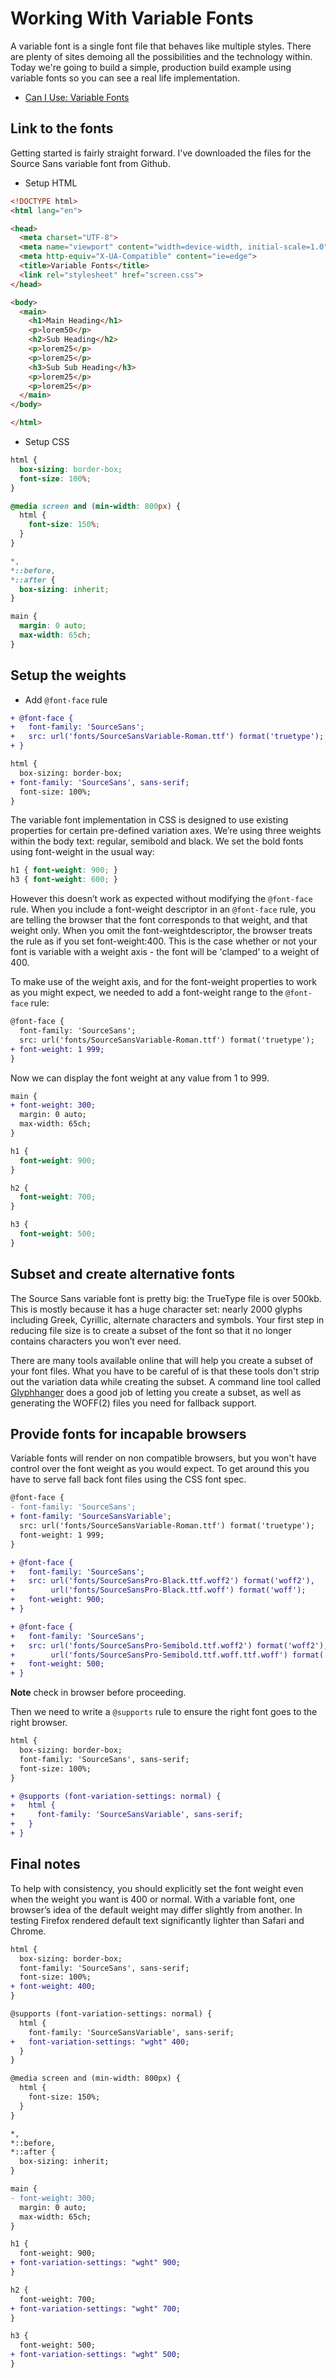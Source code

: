 # Working With Variable Fonts

A variable font is a single font file that behaves like multiple styles. There are plenty of sites demoing all the possibilities and the technology within. Today we're going to build a simple, production build example using variable fonts so you can see a real life implementation.

- [Can I Use: Variable Fonts](https://caniuse.com/#search=variable%20fonts)

## Link to the fonts

Getting started is fairly straight forward. I've downloaded the files for the Source Sans variable font from Github.

- Setup HTML

```html
<!DOCTYPE html>
<html lang="en">

<head>
  <meta charset="UTF-8">
  <meta name="viewport" content="width=device-width, initial-scale=1.0">
  <meta http-equiv="X-UA-Compatible" content="ie=edge">
  <title>Variable Fonts</title>
  <link rel="stylesheet" href="screen.css">
</head>

<body>
  <main>
    <h1>Main Heading</h1>
    <p>lorem50</p>
    <h2>Sub Heading</h2>
    <p>lorem25</p>
    <p>lorem25</p>
    <h3>Sub Sub Heading</h3>
    <p>lorem25</p>
    <p>lorem25</p>
  </main>
</body>

</html>
```

- Setup CSS

```css
html {
  box-sizing: border-box;
  font-size: 100%;
}

@media screen and (min-width: 800px) {
  html {
    font-size: 150%;
  }
}

*,
*::before,
*::after {
  box-sizing: inherit;
}

main {
  margin: 0 auto;
  max-width: 65ch;
}
```

## Setup the weights

- Add `@font-face` rule

```diff
+ @font-face {
+   font-family: 'SourceSans';
+   src: url('fonts/SourceSansVariable-Roman.ttf') format('truetype');
+ }

html {
  box-sizing: border-box;
+ font-family: 'SourceSans', sans-serif;
  font-size: 100%;
}
```

The variable font implementation in CSS is designed to use existing properties for certain pre-defined variation axes. We’re using three weights within the body text: regular, semibold and black. We set the bold fonts using font-weight in the usual way:

```css
h1 { font-weight: 900; }
h3 { font-weight: 600; }
```

However this doesn’t work as expected without modifying the `@font-face` rule. When you include a font-weight descriptor in an `@font-face` rule, you are telling the browser that the font corresponds to that weight, and that weight only. When you omit the font-weightdescriptor, the browser treats the rule as if you set font-weight:400. This is the case whether or not your font is variable with a weight axis - the font will be 'clamped' to a weight of 400.

To make use of the weight axis, and for the font-weight properties to work as you might expect, we needed to add a font-weight range to the `@font-face` rule:

```diff
@font-face {
  font-family: 'SourceSans';
  src: url('fonts/SourceSansVariable-Roman.ttf') format('truetype');
+ font-weight: 1 999;
}
```

Now we can display the font weight at any value from 1 to 999.

```diff
main {
+ font-weight: 300;
  margin: 0 auto;
  max-width: 65ch;
}
```

```css
h1 {
  font-weight: 900;
}

h2 {
  font-weight: 700;
}

h3 {
  font-weight: 500;
}
```

## Subset and create alternative fonts

The Source Sans variable font is pretty big: the TrueType file is over 500kb. This is mostly because it has a huge character set: nearly 2000 glyphs including Greek, Cyrillic, alternate characters and symbols. Your first step in reducing file size is to create a subset of the font so that it no longer contains characters you won’t ever need.

There are many tools available online that will help you create a subset of your font files. What you have to be careful of is that these tools don't strip out the variation data while creating the subset. A command line tool called [Glyphhanger](https://www.npmjs.com/package/glyphhanger) does a good job of letting you create a subset, as well as generating the WOFF(2) files you need for fallback support.

## Provide fonts for incapable browsers

Variable fonts will render on non compatible browsers, but you won't have control over the font weight as you would expect. To get around this you have to serve fall back font files using the CSS font spec.

```diff
@font-face {
- font-family: 'SourceSans';
+ font-family: 'SourceSansVariable';
  src: url('fonts/SourceSansVariable-Roman.ttf') format('truetype');
  font-weight: 1 999;
}

+ @font-face {
+   font-family: 'SourceSans';
+   src: url('fonts/SourceSansPro-Black.ttf.woff2') format('woff2'),
+        url('fonts/SourceSansPro-Black.ttf.woff') format('woff');
+   font-weight: 900;
+ }

+ @font-face {
+   font-family: 'SourceSans';
+   src: url('fonts/SourceSansPro-Semibold.ttf.woff2') format('woff2'),
+        url('fonts/SourceSansPro-Semibold.ttf.woff.ttf.woff') format('woff');
+   font-weight: 500;
+ }
```

**Note** check in browser before proceeding.

Then we need to write a `@supports` rule to ensure the right font goes to the right browser.

```diff
html {
  box-sizing: border-box;
  font-family: 'SourceSans', sans-serif;
  font-size: 100%;
}

+ @supports (font-variation-settings: normal) {
+   html {
+     font-family: 'SourceSansVariable', sans-serif;
+   }
+ }
```

## Final notes

To help with consistency, you should explicitly set the font weight even when the weight you want is 400 or normal. With a variable font, one browser’s idea of the default weight may differ slightly from another. In testing Firefox rendered default text significantly lighter than Safari and Chrome.

```diff
html {
  box-sizing: border-box;
  font-family: 'SourceSans', sans-serif;
  font-size: 100%;
+ font-weight: 400;
}

@supports (font-variation-settings: normal) {
  html {
    font-family: 'SourceSansVariable', sans-serif;
+   font-variation-settings: "wght" 400;
  }
}

@media screen and (min-width: 800px) {
  html {
    font-size: 150%;
  }
}

*,
*::before,
*::after {
  box-sizing: inherit;
}

main {
- font-weight: 300;
  margin: 0 auto;
  max-width: 65ch;
}

h1 {
  font-weight: 900;
+ font-variation-settings: "wght" 900;
}

h2 {
  font-weight: 700;
+ font-variation-settings: "wght" 700;
}

h3 {
  font-weight: 500;
+ font-variation-settings: "wght" 500;
}
```